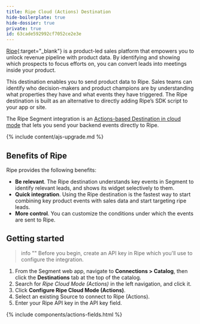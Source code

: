 ```yaml
---
title: Ripe Cloud (Actions) Destination
hide-boilerplate: true
hide-dossier: true
private: true
id: 63cade592992cf7052ce2e3e
---
```


[Ripe](https://www.getripe.com/){:target="_blank"} is a product-led sales 
platform that empowers you to unlock revenue pipeline with product data. By identifying and showing which prospects to focus efforts on, you can convert leads into meetings inside your product.

This destination enables you to send product data to Ripe. Sales teams can identify who decision-makers and product champions are by understanding what properties they have and what events they have triggered. The Ripe destination is built as an alternative to directly adding Ripe’s SDK script to your app or site.

The Ripe Segment integration is an [Actions-based Destination in cloud mode](/docs/connections/destinations/#connection-modes) that lets you send your backend events directly to Ripe.

{% include content/ajs-upgrade.md %}

## Benefits of Ripe

Ripe provides the following benefits:

- **Be relevant**. The Ripe destination understands key events in Segment to identify relevant leads, and shows its widget selectively to them.
- **Quick integration**. Using the Ripe destination is the fastest way to start combining key product events with sales data and start targeting ripe leads.
- **More control**. You can customize the conditions under which the events are sent to Ripe.

## Getting started

> info ""
> Before you begin, create an API key in Ripe which you'll use to configure the integration.


1. From the Segment web app, navigate to **Connections > Catalog**, then click the **Destinations** tab at the top of the catalog.
2. Search for *Ripe Cloud Mode (Actions)* in the left navigation, and click it.
3. Click **Configure Ripe Cloud Mode (Actions)**.
4. Select an existing Source to connect to Ripe (Actions).
5. Enter your Ripe API key in the API key field.

{% include components/actions-fields.html %}
